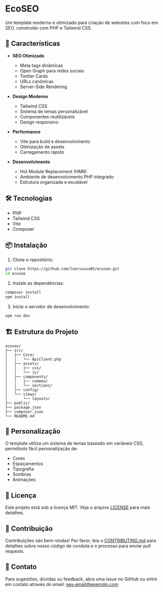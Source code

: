 # EcoSEO

Um template moderno e otimizado para criação de websites com foco em SEO, construído com PHP e Tailwind CSS.

## 🚀 Características

- **SEO Otimizado**
  - Meta tags dinâmicas
  - Open Graph para redes sociais
  - Twitter Cards
  - URLs canônicas
  - Server-Side Rendering

- **Design Moderno**
  - Tailwind CSS
  - Sistema de temas personalizável
  - Componentes reutilizáveis
  - Design responsivo

- **Performance**
  - Vite para build e desenvolvimento
  - Otimização de assets
  - Carregamento rápido

- **Desenvolvimento**
  - Hot Module Replacement (HMR)
  - Ambiente de desenvolvimento PHP integrado
  - Estrutura organizada e escalável

## 🛠️ Tecnologias

- PHP
- Tailwind CSS
- Vite
- Composer

## 📦 Instalação

1. Clone o repositório:
```bash
git clone https://github.com/leorsousa05/ecoseo.git
cd ecoseo
```

2. Instale as dependências:
```bash
composer install
npm install
```

3. Inicie o servidor de desenvolvimento:
```bash
npm run dev
```

## 🏗️ Estrutura do Projeto

```
ecoseo/
├── src/
│   ├── Core/
│   │   └── ApiClient.php
│   ├── assets/
│   │   ├── css/
│   │   └── js/
│   ├── components/
│   │   ├── common/
│   │   └── sections/
│   ├── config/
│   └── views/
│       └── layouts/
├── public/
├── package.json
├── composer.json
└── README.md
```

## 🎨 Personalização

O template utiliza um sistema de temas baseado em variáveis CSS, permitindo fácil personalização de:

- Cores
- Espaçamentos
- Tipografia
- Sombras
- Animações

## 📝 Licença

Este projeto está sob a licença MIT. Veja o arquivo [LICENSE](LICENSE) para mais detalhes.

## 🤝 Contribuição

Contribuições são bem-vindas! Por favor, leia o [CONTRIBUTING.md](CONTRIBUTING.md) para detalhes sobre nosso código de conduta e o processo para enviar pull requests.

## 📧 Contato

Para sugestões, dúvidas ou feedback, abra uma issue no GitHub ou entre em contato através do email: seu-email@exemplo.com 